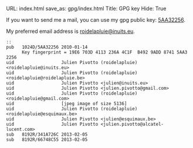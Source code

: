 URL: index.html
save_as: gpg/index.html
Title: GPG key
Hide: True

If you want to send me a mail, you can use my gpg public key: [5AA32256](http://roidelapluie.be/gpg/5AA32256.pub).

My preferred email address is [roidelapluie@inuits.eu](mailto:roidelapluie@inuits.eu).

    ::
    pub   1024D/5AA32256 2010-01-14
          Key fingerprint = 19E6 703D 4113 236A 4C1F  B492 9ADD 8741 5AA3 2256
    uid                  Julien Pivotto (roidelapluie) <roidelapluie@inuits.eu>
    uid                  Julien Pivotto (roidelapluie) <roidelapluie@roidelapluie.be>
    uid                  Julien Pivotto <julien@inuits.eu>
    uid                  Julien Pivotto <julien.pivotto@gmail.com>
    uid                  Julien Pivotto (roidelapluie) <roidelapluie@gmail.com>
    uid                  [jpeg image of size 5136]
    uid                  Julien Pivotto (roidelapluie) <roidelapluie@esquimaux.be>
    uid                  Julien Pivotto <julien@esquimaux.be>
    uid                  Julien Pivotto <julien.pivotto@alcatel-lucent.com>
    sub   8192R/341A726C 2013-02-05
    sub   8192R/66748C55 2013-02-05

